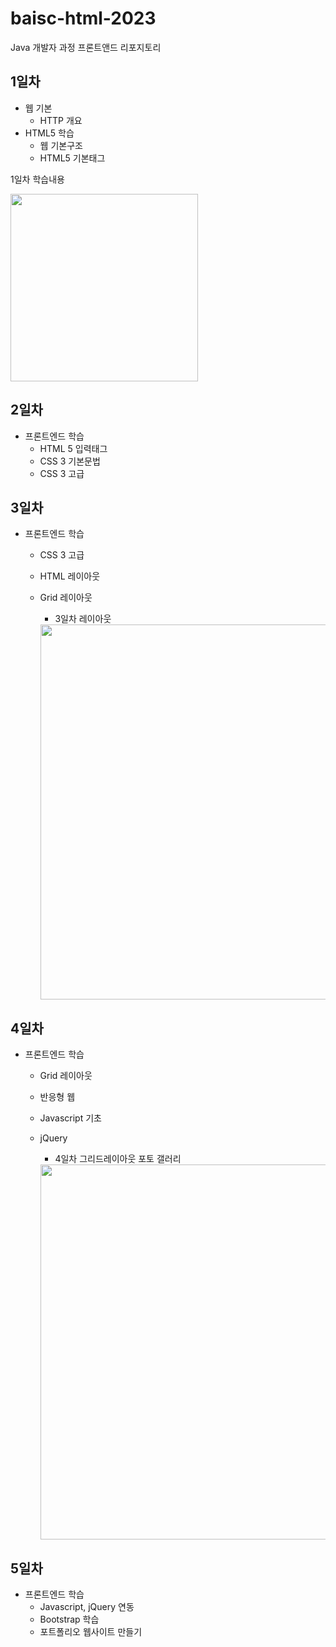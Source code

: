 # baisc-html-2023 <!-- # : h1 태그랑 비슷한 의미 -->
Java 개발자 과정 프론트앤드 리포지토리

<!-- README.md : 간단하게 페이지를 구성해서 html로 보여주는 역할 -->
## 1일차  <!-- ## : h2 태그랑 비슷한 의미 -->
- 웹 기본
    - HTTP 개요
- HTML5 학습
    - 웹 기본구조
    - HTML5 기본태그

1일차 학습내용
<!-- ![멀티미디어](https://raw.githubusercontent.com/0nd0/basic-html-2023/main/image/day01.png) : 이렇게 사용하면 사이즈 변경 불가 -->
<img src="https://raw.githubusercontent.com/0nd0/basic-html-2023/main/image/day01.png" width="300">

## 2일차
- 프론트엔드 학습
    - HTML 5 입력태그
    - CSS 3 기본문법
    - CSS 3 고급

## 3일차
- 프론트엔드 학습
    - CSS 3 고급
    - HTML 레이아웃
    - Grid 레이아웃

        - 3일차 레이아웃<br>
        <img src="https://raw.githubusercontent.com/0nd0/basic-html-2023/main/image/day03.png" width="600">

## 4일차
- 프론트엔드 학습
    - Grid 레이아웃
    - 반응형 웹
    - Javascript 기초
    - jQuery

        - 4일차 그리드레이아웃 포토 갤러리
        <img src="https://raw.githubusercontent.com/0nd0/basic-html-2023/main/image/gallery.png" width="600">

## 5일차
- 프론트엔드 학습
    - Javascript, jQuery 연동
    - Bootstrap 학습
    - 포트폴리오 웹사이트 만들기
